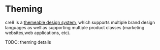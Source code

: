 # Theming

cre8 is a [themeable design system](https://bradfrost.com/blog/post/creating-themeable-design-systems/), which supports multiple brand design languages as well as supporting multiple product classes (marketing websites,web applications, etc).

TODO: theming details
